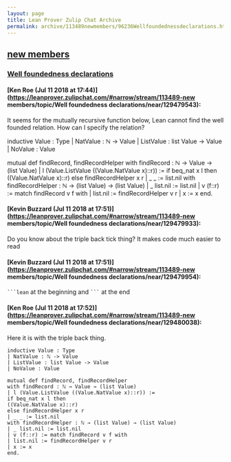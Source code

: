 ```yaml
---
layout: page
title: Lean Prover Zulip Chat Archive 
permalink: archive/113489newmembers/96236Wellfoundednessdeclarations.html
---
```


## [new members](index.html)
### [Well foundedness declarations](96236Wellfoundednessdeclarations.html)

#### [Ken Roe (Jul 11 2018 at 17:44)](https://leanprover.zulipchat.com/#narrow/stream/113489-new members/topic/Well foundedness declarations/near/129479543):
It seems for the mutually recursive function below, Lean cannot find the well founded relation.  How can I specify the relation?

inductive Value : Type
| NatValue : ℕ -> Value
| ListValue : list Value -> Value
| NoValue : Value

mutual def findRecord, findRecordHelper
with findRecord : ℕ → Value → (list Value)
| l (Value.ListValue ((Value.NatValue x)::r)) :=
                 if beq_nat x l then
                     ((Value.NatValue x)::r)
                 else findRecordHelper x r
| _ _ := list.nil
with findRecordHelper : ℕ → (list Value) → (list Value)
| _ list.nil := list.nil
| v (f::r) := match findRecord v f with
              | list.nil := findRecordHelper v r
              | x        := x
              end.

#### [Kevin Buzzard (Jul 11 2018 at 17:51)](https://leanprover.zulipchat.com/#narrow/stream/113489-new members/topic/Well foundedness declarations/near/129479933):
Do you know about the triple back tick thing? It makes code much easier to read

#### [Kevin Buzzard (Jul 11 2018 at 17:51)](https://leanprover.zulipchat.com/#narrow/stream/113489-new members/topic/Well foundedness declarations/near/129479954):
` ```lean ` at the beginning and ` ``` ` at the end

#### [Ken Roe (Jul 11 2018 at 17:52)](https://leanprover.zulipchat.com/#narrow/stream/113489-new members/topic/Well foundedness declarations/near/129480038):
Here it is with the triple back thing.
```lean
inductive Value : Type
| NatValue : ℕ -> Value
| ListValue : list Value -> Value
| NoValue : Value

mutual def findRecord, findRecordHelper
with findRecord : ℕ → Value → (list Value)
| l (Value.ListValue ((Value.NatValue x)::r)) :=
if beq_nat x l then
((Value.NatValue x)::r)
else findRecordHelper x r
| _ _ := list.nil
with findRecordHelper : ℕ → (list Value) → (list Value)
| _ list.nil := list.nil
| v (f::r) := match findRecord v f with
| list.nil := findRecordHelper v r
| x := x
end.
```

